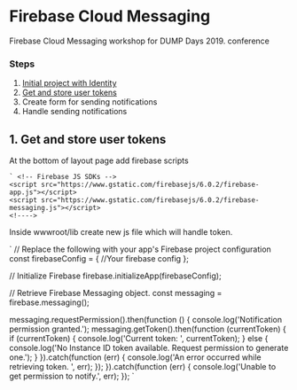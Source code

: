 # Firebase Cloud Messaging
Firebase Cloud Messaging workshop for DUMP Days 2019. conference

### Steps 
1. [Initial project with Identity](https://github.com/bpenovic/Firebase-Cloud-Messaging/tree/1.-Init-project-with-identity)
2. [Get and store user tokens](https://github.com/bpenovic/Firebase-Cloud-Messaging/tree/2.-Get-and-store-user-tokens) 
3. Create form for sending notifications
4. Handle sending notifications

## 1. Get and store user tokens
At the bottom of layout page add firebase scripts  

    ` <!-- Firebase JS SDKs -->
    <script src="https://www.gstatic.com/firebasejs/6.0.2/firebase-app.js"></script>
    <script src="https://www.gstatic.com/firebasejs/6.0.2/firebase-messaging.js"></script>
    <!----> `

Inside wwwroot/lib create new js file which will handle token.

` // Replace the following with your app's Firebase project configuration
const firebaseConfig = {
  //Your firebase config
};

// Initialize Firebase
firebase.initializeApp(firebaseConfig);

// Retrieve Firebase Messaging object.
const messaging = firebase.messaging();

messaging.requestPermission().then(function () {
  console.log('Notification permission granted.');
  messaging.getToken().then(function (currentToken) {
    if (currentToken) {
      console.log('Current token: ', currentToken);
    } else {
      console.log('No Instance ID token available. Request permission to generate one.');
    }
  }).catch(function (err) {
    console.log('An error occurred while retrieving token. ', err);
  });
}).catch(function (err) {
  console.log('Unable to get permission to notify.', err);
});
`
